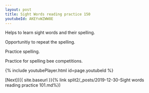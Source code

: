 ```yaml
---
layout: post
title: Sight Words reading practice 150
youtubeId: AKEYvWZWW8E
---
```

 
 
Helps to learn sight words and their spelling.

Opportunitiy to repeat the spelling. 

Practice spelling. 
 
Practice for spelling bee competitions. 
 
{% include youtubePlayer.html id=page.youtubeId %}
 
 

[Next]({{ site.baseurl }}{% link  split2/_posts/2019-12-30-Sight words reading practice 101.md%})
 
